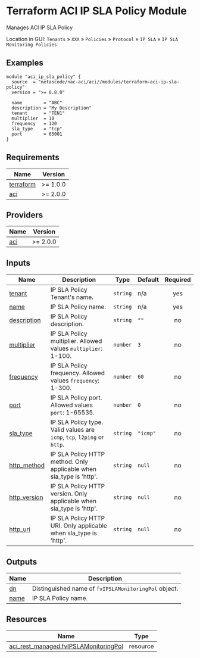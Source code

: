 <!-- BEGIN_TF_DOCS -->
# Terraform ACI IP SLA Policy Module

Manages ACI IP SLA Policy

Location in GUI:
`Tenants` » `XXX` » `Policies` » `Protocol` » `IP SLA` » `IP SLA Monitoring Policies`

## Examples

```hcl
module "aci_ip_sla_policy" {
  source  = "netascode/nac-aci/aci//modules/terraform-aci-ip-sla-policy"
  version = ">= 0.8.0"

  name        = "ABC"
  description = "My Description"
  tenant      = "TEN1"
  multiplier  = 10
  frequency   = 120
  sla_type    = "tcp"
  port        = 65001
}
```

## Requirements

| Name | Version |
|------|---------|
| <a name="requirement_terraform"></a> [terraform](#requirement\_terraform) | >= 1.0.0 |
| <a name="requirement_aci"></a> [aci](#requirement\_aci) | >= 2.0.0 |

## Providers

| Name | Version |
|------|---------|
| <a name="provider_aci"></a> [aci](#provider\_aci) | >= 2.0.0 |

## Inputs

| Name | Description | Type | Default | Required |
|------|-------------|------|---------|:--------:|
| <a name="input_tenant"></a> [tenant](#input\_tenant) | IP SLA Policy Tenant's name. | `string` | n/a | yes |
| <a name="input_name"></a> [name](#input\_name) | IP SLA Policy name. | `string` | n/a | yes |
| <a name="input_description"></a> [description](#input\_description) | IP SLA Policy description. | `string` | `""` | no |
| <a name="input_multiplier"></a> [multiplier](#input\_multiplier) | IP SLA Policy multiplier. Allowed values `multiplier`: 1-100. | `number` | `3` | no |
| <a name="input_frequency"></a> [frequency](#input\_frequency) | IP SLA Policy frequency. Allowed values `frequency`: 1-300. | `number` | `60` | no |
| <a name="input_port"></a> [port](#input\_port) | IP SLA Policy port. Allowed values `port`: 1-65535. | `number` | `0` | no |
| <a name="input_sla_type"></a> [sla\_type](#input\_sla\_type) | IP SLA Policy type. Valid values are `icmp`, `tcp`, `l2ping` or `http`. | `string` | `"icmp"` | no |
| <a name="input_http_method"></a> [http\_method](#input\_http\_method) | IP SLA Policy HTTP method. Only applicable when sla\_type is 'http'. | `string` | `null` | no |
| <a name="input_http_version"></a> [http\_version](#input\_http\_version) | IP SLA Policy HTTP version. Only applicable when sla\_type is 'http'. | `string` | `null` | no |
| <a name="input_http_uri"></a> [http\_uri](#input\_http\_uri) | IP SLA Policy HTTP URI. Only applicable when sla\_type is 'http'. | `string` | `null` | no |

## Outputs

| Name | Description |
|------|-------------|
| <a name="output_dn"></a> [dn](#output\_dn) | Distinguished name of `fvIPSLAMonitoringPol` object. |
| <a name="output_name"></a> [name](#output\_name) | IP SLA Policy name. |

## Resources

| Name | Type |
|------|------|
| [aci_rest_managed.fvIPSLAMonitoringPol](https://registry.terraform.io/providers/CiscoDevNet/aci/latest/docs/resources/rest_managed) | resource |
<!-- END_TF_DOCS -->
